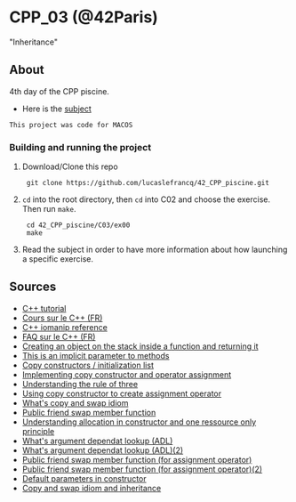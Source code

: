 # CPP_03 (@42Paris)

"Inheritance"

## About

4th day of the CPP piscine.

- Here is the [subject][1]

`This project was code for MACOS`

### Building and running the project

1. Download/Clone this repo

        git clone https://github.com/lucaslefrancq/42_CPP_piscine.git

2. `cd` into the root directory, then `cd` into C02 and choose the exercise. Then run `make`.

        cd 42_CPP_piscine/C03/ex00
        make

3.  Read the subject in order to have more information about how launching a specific exercise.
    
## Sources

- [C++ tutorial][2]
- [Cours sur le C++ (FR)][3]
- [C++ iomanip reference][4]
- [FAQ sur le C++ (FR)][5]
- [Creating an object on the stack inside a function and returning it][6]
- [This is an implicit parameter to methods][7]
- [Copy constructors / initialization list][8]
- [Implementing copy constructor and operator assignment][9]
- [Understanding the rule of three][10]
- [Using copy constructor to create assignment operator][11]
- [What's copy and swap idiom][12]
- [Public friend swap member function][13]
- [Understanding allocation in constructor and one ressource only principle][14]
- [What's argument dependat lookup (ADL)][15]
- [What's argument dependat lookup (ADL)(2)][16]
- [Public friend swap member function (for assignment operator)][17]
- [Public friend swap member function (for assignment operator)(2)][18]
- [Default parameters in constructor][19]
- [Copy and swap idiom and inheritance][20]

[1]: https://github.com/lucaslefrancq/42_CPP_piscine/blob/main/C03/cpp03.en.subject.pdf
[2]: http://www.cplusplus.com/files/tutorial.pdf
[3]: https://openclassrooms.com/fr/courses/1894236-programmez-avec-le-langage-c/1894377-quest-ce-que-le-c
[4]: http://www.cplusplus.com/reference/iomanip/
[5]: https://cpp.developpez.com/faq/cpp/
[6]: https://stackoverflow.com/questions/3668967/c-function-that-returns-object
[7]: https://stackoverflow.com/questions/2483679/when-is-this-pointer-initialized-in-c
[8]: https://stackoverflow.com/questions/754729/copy-constructor-initialization-lists
[9]: https://stackoverflow.com/questions/3652103/implementing-the-copy-constructor-in-terms-of-operator
[10]: https://stackoverflow.com/questions/4172722/what-is-the-rule-of-three
[11]: https://stackoverflow.com/questions/1734628/copy-constructor-and-operator-overload-in-c-is-a-common-function-possible/1734640#1734640
[12]: https://stackoverflow.com/questions/3279543/what-is-the-copy-and-swap-idiom
[13]: https://stackoverflow.com/questions/5695548/public-friend-swap-member-function
[14]: https://stackoverflow.com/questions/57524406/avoid-allocating-in-constructor-or-preserve-simplicity-and-raii
[15]: https://en.cppreference.com/w/cpp/language/adl#:~:text=Argument%2Ddependent%20lookup%2C%20also%20known,function%20calls%20to%20overloaded%20operators.
[16]: https://stackoverflow.com/questions/8111677/what-is-argument-dependent-lookup-aka-adl-or-koenig-lookup
[17]: https://stackoverflow.com/questions/5695548/public-friend-swap-member-function
[18]: https://stackoverflow.com/questions/4782692/what-does-using-stdswap-inside-the-body-of-a-class-method-implementation-mea/4782809
[19]: https://stackoverflow.com/questions/187640/default-parameters-with-c-constructors
[20]: https://stackoverflow.com/questions/7515617/copy-and-swap-idiom-with-inheritance